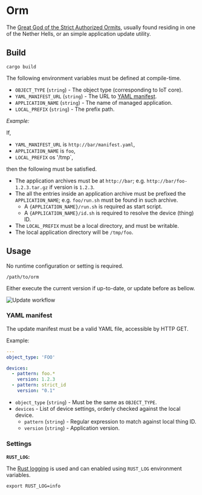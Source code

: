# Orm

The [Great God of the Strict Authorized Ormits](https://discworld.fandom.com/wiki/Gods#Orm), usually found residing in one of the Nether Hells, or an simple application update utility.

## Build

    cargo build

The following environment variables must be defined at compile-time.

- `OBJECT_TYPE` (`string`) - The object type (corresponding to IoT core).
- `YAML_MANIFEST_URL` (`string`) - The URL to [YAML manifest](#yaml-manifest).
- `APPLICATION_NAME` (`string`) - The name of managed application.
- `LOCAL_PREFIX` (`string`) - The prefix path.

*Example:*

If,

- `YAML_MANIFEST_URL` is `http://bar/manifest.yaml`,
- `APPLICATION_NAME` is `foo`,
- `LOCAL_PREFIX` os '/tmp`,

then the following must be satisfied.

- The application archives must be at `http://bar`; e.g. `http://bar/foo-1.2.3.tar.gz` if version is `1.2.3`.
- The all the entries inside an application archive must be prefixed the `APPLICATION_NAME`; e.g. `foo/run.sh` must be found in such archive.
  - A `{APPLICATION_NAME}/run.sh` is required as start script.
  - A `{APPLICATION_NAME}/id.sh` is required to resolve the device (thing) ID.
- The `LOCAL_PREFIX` must be a local directory, and must be writable.
- The local application directory will be `/tmp/foo`.

## Usage

No runtime configuration or setting is required.

    /path/to/orm

Either execute the current version if up-to-date, or update before as bellow.

![Update workflow](https://cchantep.github.io/orm/update.png)

### YAML manifest

The update manifest must be a valid YAML file, accessible by HTTP GET.

Example:

```yaml
---
object_type: 'FOO'

devices:
  - pattern: foo.*
    version: 1.2.3
  - pattern: strict_id
    version: "0.1"
```

- `object_type` (`string`) - Must be the same as `OBJECT_TYPE`.
- `devices` - List of device settings, orderly checked against the local device.
  - `pattern` (`string`) - Regular expression to match against local thing ID.
  - `version` (`string`) - Application version.

### Settings

**`RUST_LOG`:**

The [Rust logging](https://rust-lang-nursery.github.io/rust-cookbook/development_tools/debugging/config_log.html) is used and can enabled using `RUST_LOG` environment variables.

    export RUST_LOG=info